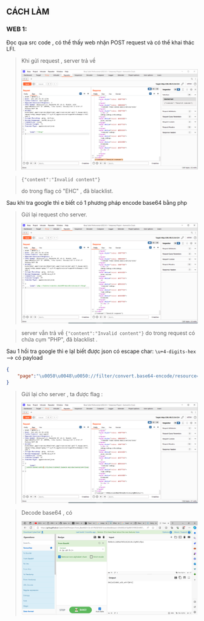 ## CÁCH LÀM

### WEB 1:

Đọc qua src code , có thể thấy web nhận POST request và có thể khai thác LFI.

> Khi gửi request , server trả về
>
> ![img](/imgs/response.png)


> `{"content":"Invalid content"}`
>
> do trong flag có "EHC" , đã blacklist.

Sau khi tra google thì e biết có 1 phương pháp encode base64 bằng php

> Gửi lại request cho server.
>
> ![img](/imgs/invalidreq.png)


> server vẫn trả về `{"content":"Invalid content"}` do trong request có chứa cụm "PHP", đã blacklist .

Sau 1 hồi tra google thì e lạI biết được json có escape char:
`\u+4-digits-hex`
--&gt; có payload

```json
{
    "page":"\u0050\u0048\u0050://filter/convert.base64-encode/resource=/flag"
}
```

> Gửi lại cho server , ta được flag :
>
> ![img](/imgs/flag.png)

> Decode base64 , có
>
> ![img](/imgs/flagdecoded.png)

